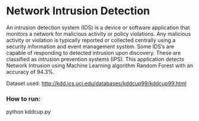 # Network Intrusion Detection

An intrusion detection system (IDS) is a device or software application that monitors a network for malicious activity or policy violations. Any malicious activity or violation is typically reported or collected centrally using a security information and event management system. Some IDS’s are capable of responding to detected intrusion upon discovery. These are classified as intrusion prevention systems (IPS). This application detects Network Intrusion using Machine Learning algorithm Random Forest with an accuracy of 94.3%. 

Dataset used: http://kdd.ics.uci.edu/databases/kddcup99/kddcup99.html

### How to run:

python kddcup.py
